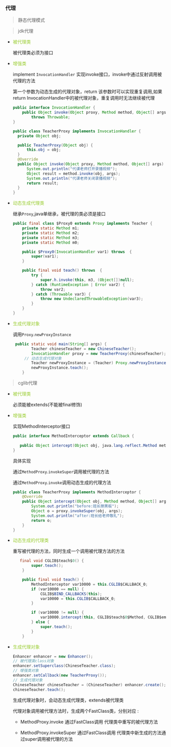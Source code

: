 ### 代理

> 静态代理模式



> jdk代理

* <font color=yellowgreen>被代理类</font>

  被代理类必须为接口

* <font color=yellowgreen>增强类</font>

  implement `InvocationHandler` 实现invoke接口，invoke中通过反射调用被代理的方法

  第一个参数为动态生成的代理对象，return 该参数时可以实现重复调用,如果return InvocationHandler中的被代理对象，重复调用时无法继续被代理
  
  ```java
  public interface InvocationHandler {
      public Object invoke(Object proxy, Method method, Object[] args)
          throws Throwable;
  }
  ```
  
  
  
  ```java
  public class TeacherProxy implements InvocationHandler {
    private Object obj;
  
    public TeacherProxy(Object obj) {
        this.obj = obj;
    }
    @Override
    public Object invoke(Object proxy, Method method, Object[] args) throws Throwable {
        System.out.println("代课老师打开录播视频");
        Object result = method.invoke(obj, args);
        System.out.println("代课老师关闭录播视频");
        return result;
    }
  }
  ```


* <font color=yellowgreen>动态生成代理类</font>

  继承`Proxy`,java单继承，被代理的类必须是接口

  ```java
  public final class $Proxy0 extends Proxy implements Teacher {
      private static Method m1;
      private static Method m2;
      private static Method m3;
      private static Method m0;
  
      public $Proxy0(InvocationHandler var1) throws  {
          super(var1);
      }
  
      public final void teach() throws  {
          try {
              super.h.invoke(this, m3, (Object[])null);
          } catch (RuntimeException | Error var2) {
              throw var2;
          } catch (Throwable var3) {
              throw new UndeclaredThrowableException(var3);
          }
      }
  }
  ```

  

* <font color=yellowgreen>生成代理对象</font>

  调用`Proxy`.`newProxyInstance`

  ```java
   public static void main(String[] args) {
          Teacher chineseTeacher = new ChineseTeacher();
          InvocationHandler proxy = new TeacherProxy(chineseTeacher);
       // 动态生成代理对象
          Teacher newProxyInstance = (Teacher) Proxy.newProxyInstance(chineseTeacher.getClass().getClassLoader(), chineseTeacher.getClass().getInterfaces(), proxy);
          newProxyInstance.teach();
      }
  ```

  



> cglib代理

* <font color=yellowgreen>被代理类</font>

  必须能被extends(不能被final修饰)

* <font color=yellowgreen>增强类</font>

  实现MethodInterceptor接口

  ```java
  public interface MethodInterceptor extends Callback {
    
     public Object intercept(Object obj, java.lang.reflect.Method method, Object[] args,MethodProxy proxy) throws Throwable;
  }
  ```

  具体实现

  通过`MethodProxy`.`invokeSuper`调用被代理的方法

  通过`MethodProxy`.`invoke`调用动态生成的代理方法

  ```java
  public class TeacherProxy implements MethodInterceptor {
      @Override
      public Object intercept(Object obj, Method method, Object[] args, MethodProxy proxy) throws Throwable {
          System.out.println("before:班长擦黑板");
          Object o = proxy.invokeSuper(obj, args);
          System.out.println("after:班长给老师敬礼");
          return o;
      }
  }
  
  ```

* <font color=yellowgreen>动态生成的代理类</font>

  重写被代理的方法，同时生成一个调用被代理方法的方法

  ```java
     final void CGLIB$teach$0() {
          super.teach();
      }
  
      public final void teach() {
          MethodInterceptor var10000 = this.CGLIB$CALLBACK_0;
          if (var10000 == null) {
              CGLIB$BIND_CALLBACKS(this);
              var10000 = this.CGLIB$CALLBACK_0;
          }
  
          if (var10000 != null) {
              var10000.intercept(this, CGLIB$teach$0$Method, CGLIB$emptyArgs, CGLIB$teach$0$Proxy);
          } else {
              super.teach();
          }
      }
  ```

  

* <font color=yellowgreen>生成代理对象</font>

  ```java
  Enhancer enhancer = new Enhancer();
  // 被代理类class对象
  enhancer.setSuperclass(ChineseTeacher.class);
  // 增强类对象
  enhancer.setCallback(new TeacherProxy());
  // 生成代理对象
  ChineseTeacher chineseTeacher = (ChineseTeacher) enhancer.create();
  chineseTeacher.teach();
  ```

  生成代理对象时，会动态生成代理类，extends被代理类

  代理对象调用被代理方法时，生成两个FastClass类，分别对应 :

  * MethodProxy.invoke 通过FastClass调用 代理类中重写的被代理方法

  * MethodProxy.invokeSuper 通过FastClass调用 代理类中新生成的方法通过super调用被代理的方法